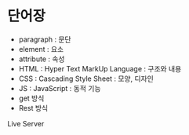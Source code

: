 # 단어장
- paragraph : 문단
- element : 요소
- attribute : 속성
- HTML : Hyper Text MarkUp Language : 구조와 내용
- CSS : Cascading Style Sheet : 모양, 디자인
- JS : JavaScript : 동적 기능
- get 방식
- Rest 방식


Live Server